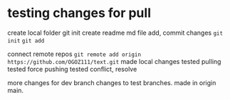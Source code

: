 # testing changes for pull

create local folder
git init
create readme md file
add, commit changes `git init` `git add`

connect remote repos
`git remote add origin https://github.com/OGOZ111/text.git`
made local changes
tested pulling
tested force pushing
tested conflict, resolve

more changes for dev branch
changes to test branches. made in origin main.

